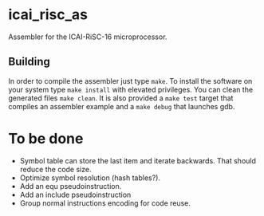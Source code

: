 # icai_risc_as
Assembler for the ICAI-RiSC-16 microprocessor.

## Building

In order to compile the assembler just type `make`.
To install the software on your system type `make install` with elevated privileges.
You can clean the generated files `make clean`.
It is also provided a `make test` target that compiles an assembler example and a `make debug` that launches gdb.

# To be done

* Symbol table can store the last item and iterate backwards. That should reduce the code size.
* Optimize symbol resolution (hash tables?).
* Add an equ pseudoinstruction.
* Add an include pseudoinstruction
* Group normal instructions encoding for code reuse.

